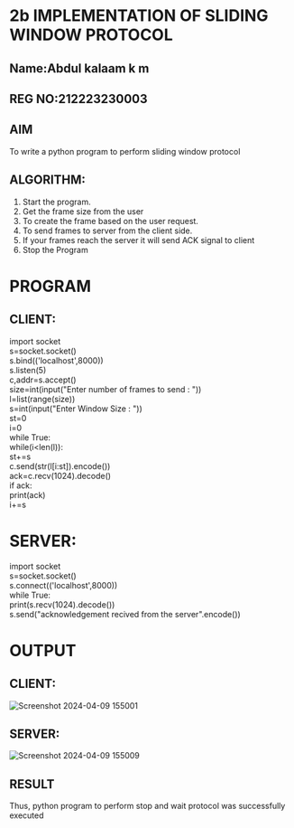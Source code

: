 # 2b IMPLEMENTATION OF SLIDING WINDOW PROTOCOL
## Name:Abdul kalaam k m
## REG NO:212223230003
## AIM
To write a python program to perform sliding window protocol
## ALGORITHM:
1. Start the program.
2. Get the frame size from the user
3. To create the frame based on the user request.
4. To send frames to server from the client side.
5. If your frames reach the server it will send ACK signal to client
6. Stop the Program

# PROGRAM
## CLIENT:
import socket     
s=socket.socket()    
s.bind(('localhost',8000))   
s.listen(5)   
c,addr=s.accept()    
size=int(input("Enter number of frames to send : "))    
l=list(range(size))    
s=int(input("Enter Window Size : "))    
st=0   
i=0    
while True:    
 while(i<len(l)):   
 st+=s    
 c.send(str(l[i:st]).encode())    
 ack=c.recv(1024).decode()    
 if ack:    
 print(ack)   
 i+=s    
 
# SERVER:
import socket    
s=socket.socket()   
s.connect(('localhost',8000))   
while True:    
 print(s.recv(1024).decode())    
 s.send("acknowledgement recived from the server".encode())   
 
# OUTPUT
## CLIENT:
![Screenshot 2024-04-09 155001](https://github.com/23004513/ChatStudy/assets/138973069/68e67df6-3f82-449c-8159-c2f81e6b304f)
## SERVER:
![Screenshot 2024-04-09 155009](https://github.com/23004513/ChatStudy/assets/138973069/82d9e11a-fb40-49c9-a9ea-44f7aa5d9ed0)

## RESULT
Thus, python program to perform stop and wait protocol was successfully executed
